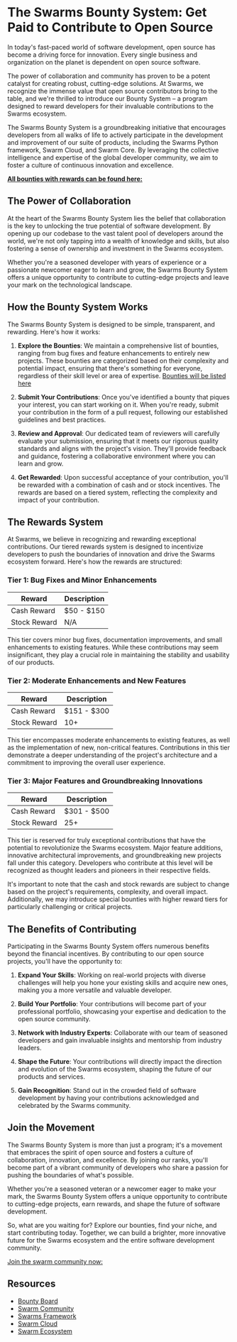 # **The Swarms Bounty System: Get Paid to Contribute to Open Source**

In today's fast-paced world of software development, open source has become a driving force for innovation. Every single business and organization on the planet is dependent on open source software.

The power of collaboration and community has proven to be a potent catalyst for creating robust, cutting-edge solutions. At Swarms, we recognize the immense value that open source contributors bring to the table, and we're thrilled to introduce our Bounty System – a program designed to reward developers for their invaluable contributions to the Swarms ecosystem.

The Swarms Bounty System is a groundbreaking initiative that encourages developers from all walks of life to actively participate in the development and improvement of our suite of products, including the Swarms Python framework, Swarm Cloud, and Swarm Core. By leveraging the collective intelligence and expertise of the global developer community, we aim to foster a culture of continuous innovation and excellence.

[**All bounties with rewards can be found here:**](https://github.com/users/kyegomez/projects/1)

## **The Power of Collaboration**

At the heart of the Swarms Bounty System lies the belief that collaboration is the key to unlocking the true potential of software development. By opening up our codebase to the vast talent pool of developers around the world, we're not only tapping into a wealth of knowledge and skills, but also fostering a sense of ownership and investment in the Swarms ecosystem.

Whether you're a seasoned developer with years of experience or a passionate newcomer eager to learn and grow, the Swarms Bounty System offers a unique opportunity to contribute to cutting-edge projects and leave your mark on the technological landscape.

## **How the Bounty System Works**

The Swarms Bounty System is designed to be simple, transparent, and rewarding. Here's how it works:

1. **Explore the Bounties**: We maintain a comprehensive list of bounties, ranging from bug fixes and feature enhancements to entirely new projects. These bounties are categorized based on their complexity and potential impact, ensuring that there's something for everyone, regardless of their skill level or area of expertise. [Bounties will be listed here](https://github.com/users/kyegomez/projects/1)

2. **Submit Your Contributions**: Once you've identified a bounty that piques your interest, you can start working on it. When you're ready, submit your contribution in the form of a pull request, following our established guidelines and best practices.

3. **Review and Approval**: Our dedicated team of reviewers will carefully evaluate your submission, ensuring that it meets our rigorous quality standards and aligns with the project's vision. They'll provide feedback and guidance, fostering a collaborative environment where you can learn and grow.

4. **Get Rewarded**: Upon successful acceptance of your contribution, you'll be rewarded with a combination of cash and or stock incentives. The rewards are based on a tiered system, reflecting the complexity and impact of your contribution.

## **The Rewards System**

At Swarms, we believe in recognizing and rewarding exceptional contributions. Our tiered rewards system is designed to incentivize developers to push the boundaries of innovation and drive the Swarms ecosystem forward. Here's how the rewards are structured:

### Tier 1: Bug Fixes and Minor Enhancements

| Reward                 | Description                                                  |
|------------------------|--------------------------------------------------------------|
| Cash Reward            | $50 - $150                                                   |
| Stock Reward           | N/A                                                          |

This tier covers minor bug fixes, documentation improvements, and small enhancements to existing features. While these contributions may seem insignificant, they play a crucial role in maintaining the stability and usability of our products.

### Tier 2: Moderate Enhancements and New Features

| Reward                 | Description                                                  |
|------------------------|--------------------------------------------------------------|
| Cash Reward            | $151 - $300                                                  |
| Stock Reward           | 10+          |

This tier encompasses moderate enhancements to existing features, as well as the implementation of new, non-critical features. Contributions in this tier demonstrate a deeper understanding of the project's architecture and a commitment to improving the overall user experience.

### Tier 3: Major Features and Groundbreaking Innovations

| Reward                 | Description                                                  |
|------------------------|--------------------------------------------------------------|
| Cash Reward            | $301 - $500                                                  |
| Stock Reward           | 25+           |

This tier is reserved for truly exceptional contributions that have the potential to revolutionize the Swarms ecosystem. Major feature additions, innovative architectural improvements, and groundbreaking new projects fall under this category. Developers who contribute at this level will be recognized as thought leaders and pioneers in their respective fields.

It's important to note that the cash and stock rewards are subject to change based on the project's requirements, complexity, and overall impact. Additionally, we may introduce special bounties with higher reward tiers for particularly challenging or critical projects.

## **The Benefits of Contributing**

Participating in the Swarms Bounty System offers numerous benefits beyond the financial incentives. By contributing to our open source projects, you'll have the opportunity to:

1. **Expand Your Skills**: Working on real-world projects with diverse challenges will help you hone your existing skills and acquire new ones, making you a more versatile and valuable developer.

2. **Build Your Portfolio**: Your contributions will become part of your professional portfolio, showcasing your expertise and dedication to the open source community.

3. **Network with Industry Experts**: Collaborate with our team of seasoned developers and gain invaluable insights and mentorship from industry leaders.

4. **Shape the Future**: Your contributions will directly impact the direction and evolution of the Swarms ecosystem, shaping the future of our products and services.

5. **Gain Recognition**: Stand out in the crowded field of software development by having your contributions acknowledged and celebrated by the Swarms community.

## **Join the Movement**

The Swarms Bounty System is more than just a program; it's a movement that embraces the spirit of open source and fosters a culture of collaboration, innovation, and excellence. By joining our ranks, you'll become part of a vibrant community of developers who share a passion for pushing the boundaries of what's possible.

Whether you're a seasoned veteran or a newcomer eager to make your mark, the Swarms Bounty System offers a unique opportunity to contribute to cutting-edge projects, earn rewards, and shape the future of software development.

So, what are you waiting for? Explore our bounties, find your niche, and start contributing today. Together, we can build a brighter, more innovative future for the Swarms ecosystem and the entire software development community.

[Join the swarm community now:](https://discord.gg/F4GGT5DERD)


## Resources
- [Bounty Board](https://github.com/users/kyegomez/projects/1/views/1)
- [Swarm Community](https://discord.gg/F4GGT5DERD)
- [Swarms Framework](https://github.com/kyegomez/swarms)
- [Swarm Cloud](https://github.com/kyegomez/swarms-cloud)
- [Swarm Ecosystem](https://github.com/kyegomez/swarm-ecosystem)